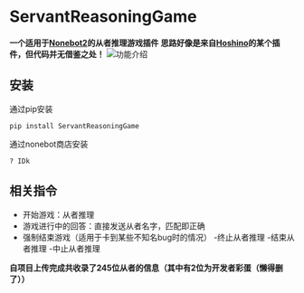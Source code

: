 # ServantReasoningGame
**一个适用于[Nonebot2](https://github.com/nonebot/nonebot2)的从者推理游戏插件**
**思路好像是来自[Hoshino](https://github.com/Ice-Cirno/HoshinoBot)的某个插件，但代码并无借鉴之处！**
![功能介绍](https://github.com/suhexia/the-bag/blob/master/screenshortImg/chooseFunction.gif)
## 安装
通过pip安装

`pip install ServantReasoningGame`

通过nonebot商店安装

`? IDk`

## 相关指令
+ 开始游戏：从者推理
+ 游戏进行中的回答：直接发送从者名字，匹配即正确
+ 强制结束游戏（适用于卡到某些不知名bug时的情况）
	-终止从者推理
	-结束从者推理
	-中止从者推理

__自项目上传完成共收录了245位从者的信息（其中有2位为开发者彩蛋（懒得删了））__
